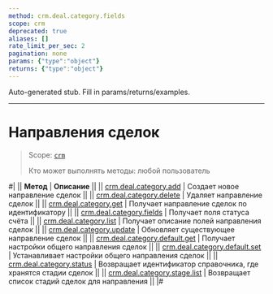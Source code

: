 ```yaml
---
method: crm.deal.category.fields
scope: crm
deprecated: true
aliases: []
rate_limit_per_sec: 2
pagination: none
params: {"type":"object"}
returns: {"type":"object"}
---
```


Auto-generated stub. Fill in params/returns/examples.

---

# Направления сделок

> Scope: [`crm`](../../../scopes/permissions.md)
>
> Кто может выполнять методы: любой пользователь

#|
|| **Метод** | **Описание** ||
|| [crm.deal.category.add](./crm-deal-category-add.md) | Создает новое направление сделок ||
|| [crm.deal.category.delete](./crm-deal-category-delete.md) | Удаляет направление сделок ||
|| [crm.deal.category.get](./crm-deal-category-get.md) | Получает направление сделок по идентификатору ||
|| [crm.deal.category.fields](./crm-deal-category-fields.md) | Получает поля статуса счёта ||
|| [crm.deal.category.list](./crm-deal-category-list.md) | Получает описание полей направления сделок ||
|| [crm.deal.category.update](./crm-deal-category-update.md) | Обновляет существующее направление сделок ||
|| [crm.deal.category.default.get](./crm-deal-category-default-get.md) | Получает настройки общего направления сделок ||
|| [crm.deal.category.default.set](./crm-deal-category-default-set.md) | Устанавливает настройки общего направления сделок ||
|| [crm.deal.category.status](./crm-deal-category-status.md) | Возвращает идентификатор справочника, где хранятся стадии сделок ||
|| [crm.deal.category.stage.list](./crm-deal-category-stage-list.md) | Возвращает список стадий сделок для направления ||
|#

